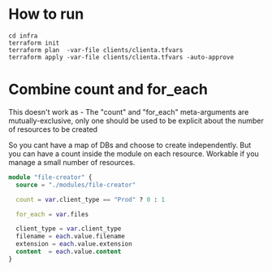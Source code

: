 # How to run

```
cd infra
terraform init
terraform plan  -var-file clients/clienta.tfvars
terraform apply -var-file clients/clienta.tfvars -auto-approve
```

# Combine count and for_each

This doesn't work as - The "count" and "for_each" meta-arguments are mutually-exclusive, only one should be used to be explicit about the number of resources to be created

So you cant have a map of DBs and choose to create independently. But you can have a count inside the module on each resource. Workable if you manage a small number of resources.

```terraform
module "file-creator" {
  source = "./modules/file-creator"

  count = var.client_type == "Prod" ? 0 : 1

  for_each = var.files

  client_type = var.client_type
  filename = each.value.filename
  extension = each.value.extension
  content  = each.value.content
}
```